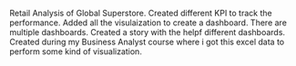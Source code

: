 Retail Analysis of Global Superstore.
Created different KPI to track the performance.
Added all the visulaization to create a dashboard.
There are multiple dashboards.
Created a story with the helpf different dashboards.
Created during my Business Analyst course where i got this excel data to perform some kind of visualization.
